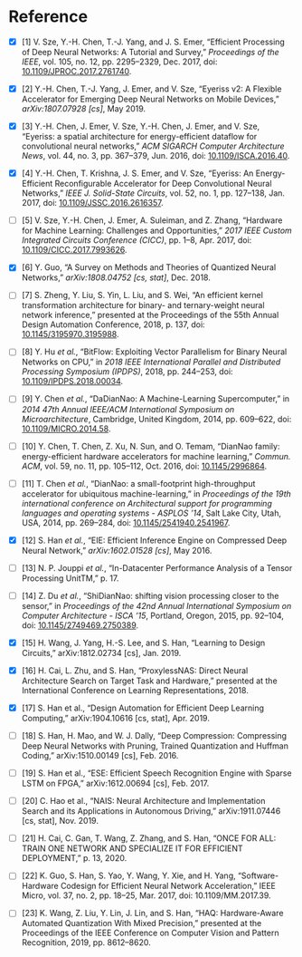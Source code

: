 # Reference

- [x] \[1\] V. Sze, Y.-H. Chen, T.-J. Yang, and J. S. Emer, “Efficient Processing of Deep Neural Networks: A Tutorial and Survey,” *Proceedings of the IEEE*, vol. 105, no. 12, pp. 2295–2329, Dec. 2017, doi: [10.1109/JPROC.2017.2761740](https://doi.org/10.1109/JPROC.2017.2761740).

- [x] \[2\] Y.-H. Chen, T.-J. Yang, J. Emer, and V. Sze, “Eyeriss v2: A Flexible Accelerator for Emerging Deep Neural Networks on Mobile Devices,” *arXiv:1807.07928 [cs]*, May 2019.

- [x] \[3\] Y.-H. Chen, J. Emer, V. Sze, Y.-H. Chen, J. Emer, and V. Sze, “Eyeriss: a spatial architecture for energy-efficient dataflow for convolutional neural networks,” *ACM SIGARCH Computer Architecture News*, vol. 44, no. 3, pp. 367–379, Jun. 2016, doi: [10.1109/ISCA.2016.40](https://doi.org/10.1109/ISCA.2016.40).

- [x] \[4\]  Y.-H. Chen, T. Krishna, J. S. Emer, and V. Sze, “Eyeriss: An Energy-Efficient Reconfigurable Accelerator for Deep Convolutional Neural Networks,” *IEEE J. Solid-State Circuits*, vol. 52, no. 1, pp. 127–138, Jan. 2017, doi: [10.1109/JSSC.2016.2616357](https://doi.org/10.1109/JSSC.2016.2616357).

- [ ] \[5\] V. Sze, Y.-H. Chen, J. Emer, A. Suleiman, and Z. Zhang, “Hardware for Machine Learning: Challenges and Opportunities,” *2017 IEEE Custom Integrated Circuits Conference (CICC)*, pp. 1–8, Apr. 2017, doi: [10.1109/CICC.2017.7993626](https://doi.org/10.1109/CICC.2017.7993626).

- [x] \[6\] Y. Guo, “A Survey on Methods and Theories of Quantized Neural Networks,” *arXiv:1808.04752 [cs, stat]*, Dec. 2018.

- [ ] \[7\] S. Zheng, Y. Liu, S. Yin, L. Liu, and S. Wei, “An efficient kernel transformation architecture for binary- and ternary-weight neural network inference,” presented at the Proceedings of the 55th Annual Design Automation Conference, 2018, p. 137, doi: [10.1145/3195970.3195988](https://doi.org/10.1145/3195970.3195988).

- [ ] \[8\] Y. Hu *et al.*, “BitFlow: Exploiting Vector Parallelism for Binary Neural Networks on CPU,” in *2018 IEEE International Parallel and Distributed Processing Symposium (IPDPS)*, 2018, pp. 244–253, doi: [10.1109/IPDPS.2018.00034](https://doi.org/10.1109/IPDPS.2018.00034).

- [ ] \[9\] Y. Chen *et al.*, “DaDianNao: A Machine-Learning Supercomputer,” in *2014 47th Annual IEEE/ACM International Symposium on Microarchitecture*, Cambridge, United Kingdom, 2014, pp. 609–622, doi: [10.1109/MICRO.2014.58](https://doi.org/10.1109/MICRO.2014.58).

- [ ] \[10\] Y. Chen, T. Chen, Z. Xu, N. Sun, and O. Temam, “DianNao family: energy-efficient hardware accelerators for machine learning,” *Commun. ACM*, vol. 59, no. 11, pp. 105–112, Oct. 2016, doi: [10.1145/2996864](https://doi.org/10.1145/2996864).

- [ ] \[11\] T. Chen *et al.*, “DianNao: a small-footprint high-throughput accelerator for ubiquitous machine-learning,” in *Proceedings of the 19th international conference on Architectural support for programming languages and operating systems - ASPLOS ’14*, Salt Lake City, Utah, USA, 2014, pp. 269–284, doi: [10.1145/2541940.2541967](https://doi.org/10.1145/2541940.2541967).

- [x] \[12\] S. Han *et al.*, “EIE: Efficient Inference Engine on Compressed Deep Neural Network,” *arXiv:1602.01528 [cs]*, May 2016.

- [ ] \[13\] N. P. Jouppi *et al.*, “In-Datacenter Performance Analysis of a Tensor Processing UnitTM,” p. 17.

- [ ] \[14\] Z. Du *et al.*, “ShiDianNao: shifting vision processing closer to the sensor,” in *Proceedings of the 42nd Annual International Symposium on Computer Architecture - ISCA ’15*, Portland, Oregon, 2015, pp. 92–104, doi: [10.1145/2749469.2750389](https://doi.org/10.1145/2749469.2750389).

- [x] \[15\] H. Wang, J. Yang, H.-S. Lee, and S. Han, “Learning to Design Circuits,” arXiv:1812.02734 [cs], Jan. 2019.

- [x] \[16\] H. Cai, L. Zhu, and S. Han, “ProxylessNAS: Direct Neural Architecture Search on Target Task and Hardware,” presented at the International Conference on Learning Representations, 2018.

- [x] \[17\] S. Han et al., “Design Automation for Efficient Deep Learning Computing,” arXiv:1904.10616 [cs, stat], Apr. 2019.

- [ ] \[18\] S. Han, H. Mao, and W. J. Dally, “Deep Compression: Compressing Deep Neural Networks with Pruning, Trained Quantization and Huffman Coding,” arXiv:1510.00149 [cs], Feb. 2016.

- [ ] \[19\] S. Han et al., “ESE: Efficient Speech Recognition Engine with Sparse LSTM on FPGA,” arXiv:1612.00694 [cs], Feb. 2017.

- [ ] \[20\] C. Hao et al., “NAIS: Neural Architecture and Implementation Search and its Applications in Autonomous Driving,” arXiv:1911.07446 [cs, stat], Nov. 2019.

- [ ] \[21\] H. Cai, C. Gan, T. Wang, Z. Zhang, and S. Han, “ONCE FOR ALL: TRAIN ONE NETWORK AND SPECIALIZE IT FOR EFFICIENT DEPLOYMENT,” p. 13, 2020.

- [ ] \[22\] K. Guo, S. Han, S. Yao, Y. Wang, Y. Xie, and H. Yang, “Software-Hardware Codesign for Efficient Neural Network Acceleration,” IEEE Micro, vol. 37, no. 2, pp. 18–25, Mar. 2017, doi: 10.1109/MM.2017.39.

- [ ] \[23\] K. Wang, Z. Liu, Y. Lin, J. Lin, and S. Han, “HAQ: Hardware-Aware Automated Quantization With Mixed Precision,” presented at the Proceedings of the IEEE Conference on Computer Vision and Pattern Recognition, 2019, pp. 8612–8620.

